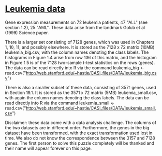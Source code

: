 # [Leukemia data](https://web.stanford.edu/~hastie/CASI_files/DATA/leukemia.html)

Gene expression measurements on 72 leukemia patients, 47 "ALL" (see section 1.2), 25 "AML".
These data arise from the landmark Golub et al (1999) Science paper.

There is a larger set consisting of 7128 genes, which was used in Chapters 1, 10, 11, and possibly elsewhere.
It is stored as the 7128 x 72 matrix (10MB) leukemia_big.csv, with the column names denoting the class labels.
The histograms in Figure 1.4 arise from row 136 of this matrix, and the histogram in Figure 1.5 is of the 7128 two-sample t-test statistics on the rows (genes).
The data can be read directly into R via the command
leukemia_big <- read.csv("http://web.stanford.edu/~hastie/CASI_files/DATA/leukemia_big.csv")

There is also a smaller subset of these data, consisting of 3571 genes, used in Section 19.1.
It is stored as the 3571 x 72 matrix (5MB) leukemia_small.csv, with again the column names denoting the class labels.
The data can be read directly into R via the command
leukemia_small <- read.csv("http://web.stanford.edu/~hastie/CASI_files/DATA/leukemia_small.csv")

Disclaimer: these data come with a data analysis challenge.
The columns of the two datasets are in different order.
Furthermore, the genes in the big dataset have been transformed, with the exact transformation used lost in time.
We also do not know the correspondence between the 3157 and 7128 genes.
The first person to solve this puzzle completely will be thanked and their name will appear forever on this page. 
